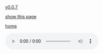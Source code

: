 [v0.0.7](https://github.com/littleflute/a44/edit/master/cd1/readme.md)

[show this page](https://littleflute.github.io/a44/cd1)

[home](..)



<audio controls id="player"> 
  <source src="https://littleflute.github.io/a44/cd1/01_曲目 1.mp3" type="audio/mpeg">
Your browser does not support the audio element.
</audio>
<div id="xd"> 
</div>
<script>
var d = document.getElementById("xd"); 
var html = d.innerHTML; 

html += fNewBtn(1);
html += fNewBtn(2);
html += fNewBtn(3);
html += fNewBtn(4);
html += fNewBtn(5);
html += fNewBtn(6);
html += fNewBtn(7); 
html += fNewBtn(8); 
html += fNewBtn(9); 
html += fNewBtn(10); 
html += fNewBtn(11); 
html += fNewBtn(12); 
html += fNewBtn(13); 
html += fNewBtn(14); 
html += fNewBtn(15); 
html += fNewBtn(16); 
html += fNewBtn(17); 
html += fNewBtn(18); 
html += fNewBtn(19); 
html += fNewBtn(20); 
html += fNewBtn(21); 
html += fNewBtn(22); 
html += fNewBtn(23); 
 
d.innerHTML = html;

var p = document.getElementById("player");
function f(i)
{
    var s = "https://littleflute.github.io/a44/cd1/";
    if(i<10) 
    {
    	s += "0";
    } 
    s += i;
    s += "_曲目 ";
    s += i;
    s += ".mp3";
    
	p.src = s; 
    p.play();
}
function fNewBtn(i)
{
	var rHTML = "";
    rHTML = "<button onclick='f(";
    rHTML += i;
    rHTML += ");'>";
    rHTML += i;
    rHTML += "</button>";
    return rHTML;
}
</script>



